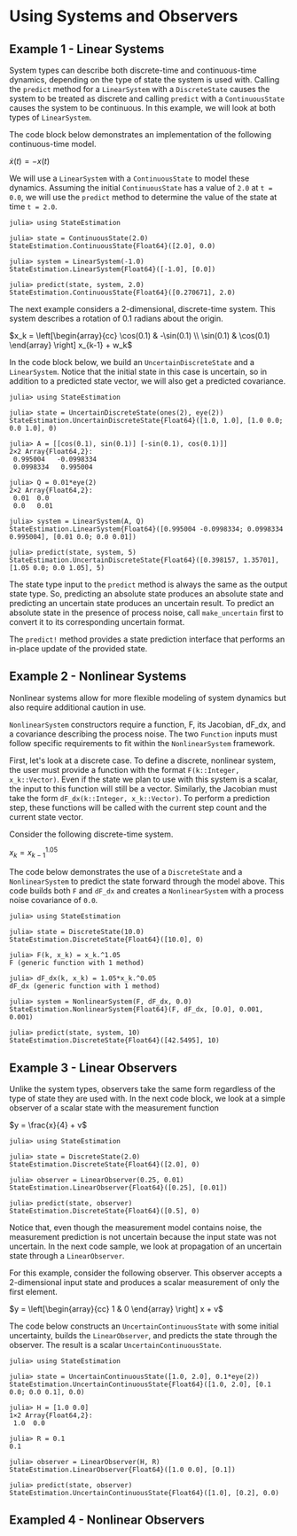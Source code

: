 # Using Systems and Observers


## Example 1 - Linear Systems

System types can describe both discrete-time and continuous-time dynamics,
depending on the type of state the system is used with. Calling the `predict`
method for a `LinearSystem` with a `DiscreteState` causes the system to be
treated as discrete and calling `predict` with a `ContinuousState` causes the
system to be continuous. In this example, we will look at both types of
`LinearSystem`.

The code block below demonstrates an implementation of the following
continuous-time model.

$\dot{x}(t) = -x(t)$

We will use a `LinearSystem` with a `ContinuousState` to model these dynamics.
Assuming the initial `ContinuousState` has a value of `2.0` at `t = 0.0`, we
will use the `predict` method to determine the value of the state at time
`t = 2.0`.

```jldoctest
julia> using StateEstimation

julia> state = ContinuousState(2.0)
StateEstimation.ContinuousState{Float64}([2.0], 0.0)

julia> system = LinearSystem(-1.0)
StateEstimation.LinearSystem{Float64}([-1.0], [0.0])

julia> predict(state, system, 2.0)
StateEstimation.ContinuousState{Float64}([0.270671], 2.0)

```

The next example considers a 2-dimensional, discrete-time system. This system
describes a rotation of 0.1 radians about the origin.

$x_k = \left[\begin{array}{cc} \cos(0.1) & -\sin(0.1) \\ \sin(0.1) & \cos(0.1) \end{array} \right] x_{k-1} + w_k$

In the code block below, we build an `UncertainDiscreteState` and a
`LinearSystem`. Notice that the initial state in this case is uncertain, so
in addition to a predicted state vector, we will also get a predicted
covariance.

```jldoctest
julia> using StateEstimation

julia> state = UncertainDiscreteState(ones(2), eye(2))
StateEstimation.UncertainDiscreteState{Float64}([1.0, 1.0], [1.0 0.0; 0.0 1.0], 0)

julia> A = [[cos(0.1), sin(0.1)] [-sin(0.1), cos(0.1)]]
2×2 Array{Float64,2}:
 0.995004   -0.0998334
 0.0998334   0.995004

julia> Q = 0.01*eye(2)
2×2 Array{Float64,2}:
 0.01  0.0
 0.0   0.01

julia> system = LinearSystem(A, Q)
StateEstimation.LinearSystem{Float64}([0.995004 -0.0998334; 0.0998334 0.995004], [0.01 0.0; 0.0 0.01])

julia> predict(state, system, 5)
StateEstimation.UncertainDiscreteState{Float64}([0.398157, 1.35701], [1.05 0.0; 0.0 1.05], 5)

```

The state type input to the `predict` method is always the same as
the output state type. So, predicting an absolute state produces an absolute
state and predicting an uncertain state produces an uncertain result. To predict
an absolute state in the presence of process noise, call `make_uncertain` first
to convert it to its corresponding uncertain format.

The `predict!` method provides a state prediction interface that performs an
in-place update of the provided state.


## Example 2 - Nonlinear Systems

Nonlinear systems allow for more flexible modeling of system dynamics but also
require additional caution in use.

`NonlinearSystem` constructors require a function, F, its Jacobian, dF_dx, and a
covariance describing the process noise. The two `Function` inputs must follow
specific requirements to fit within the `NonlinearSystem` framework.

First, let's look at a discrete case. To define a discrete, nonlinear system,
the user must provide a function with the format `F(k::Integer, x_k::Vector)`.
Even if the state we plan to use with this system is a scalar, the input to this
function will still be a vector. Similarly, the Jacobian must take the form
`dF_dx(k::Integer, x_k::Vector)`. To perform a prediction step, these functions
will be called with the current step count and the current state vector.

Consider the following discrete-time system.

$x_k = x_{k-1}^{1.05}$

The code below demonstrates the use of a `DiscreteState` and a `NonlinearSystem`
to predict the state forward through the model above. This code builds both `F`
and `dF_dx` and creates a `NonlinearSystem` with a process noise covariance of
`0.0`.

```jldoctest
julia> using StateEstimation

julia> state = DiscreteState(10.0)
StateEstimation.DiscreteState{Float64}([10.0], 0)

julia> F(k, x_k) = x_k.^1.05
F (generic function with 1 method)

julia> dF_dx(k, x_k) = 1.05*x_k.^0.05
dF_dx (generic function with 1 method)

julia> system = NonlinearSystem(F, dF_dx, 0.0)
StateEstimation.NonlinearSystem{Float64}(F, dF_dx, [0.0], 0.001, 0.001)

julia> predict(state, system, 10)
StateEstimation.DiscreteState{Float64}([42.5495], 10)

```


## Example 3 - Linear Observers

Unlike the system types, observers take the same form regardless of the type of
state they are used with. In the next code block, we look at a simple observer
of a scalar state with the measurement function

$y = \frac{x}{4} + v$

```jldoctest
julia> using StateEstimation

julia> state = DiscreteState(2.0)
StateEstimation.DiscreteState{Float64}([2.0], 0)

julia> observer = LinearObserver(0.25, 0.01)
StateEstimation.LinearObserver{Float64}([0.25], [0.01])

julia> predict(state, observer)
StateEstimation.DiscreteState{Float64}([0.5], 0)

```

Notice that, even though the measurement model contains noise, the measurement
prediction is not uncertain because the input state was not uncertain. In the
next code sample, we look at propagation of an uncertain state through a
`LinearObserver`.

For this example, consider the following observer. This observer accepts a
2-dimensional input state and produces a scalar measurement of only the first
element.

$y = \left[\begin{array}{cc} 1 & 0 \end{array} \right] x + v$

The code below constructs an `UncertainContinuousState` with some initial
uncertainty, builds the `LinearObserver`, and predicts the state through the
observer. The result is a scalar `UncertainContinuousState`.

```jldoctest
julia> using StateEstimation

julia> state = UncertainContinuousState([1.0, 2.0], 0.1*eye(2))
StateEstimation.UncertainContinuousState{Float64}([1.0, 2.0], [0.1 0.0; 0.0 0.1], 0.0)

julia> H = [1.0 0.0]
1×2 Array{Float64,2}:
 1.0  0.0

julia> R = 0.1
0.1

julia> observer = LinearObserver(H, R)
StateEstimation.LinearObserver{Float64}([1.0 0.0], [0.1])

julia> predict(state, observer)
StateEstimation.UncertainContinuousState{Float64}([1.0], [0.2], 0.0)

```

## Exampled 4 - Nonlinear Observers
